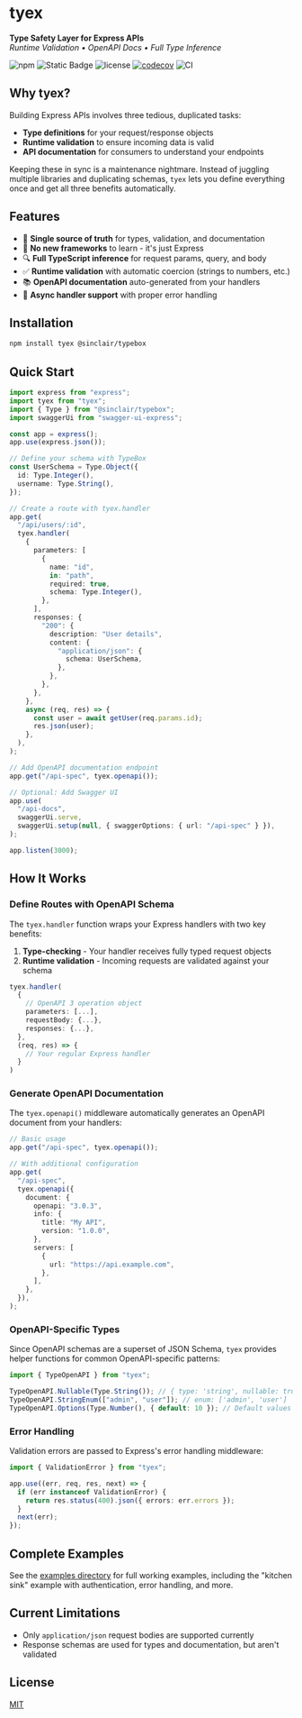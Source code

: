 # tyex

**Type Safety Layer for Express APIs**  
_Runtime Validation • OpenAPI Docs • Full Type Inference_

![npm](https://img.shields.io/npm/v/tyex)
![Static Badge](https://img.shields.io/badge/express->=5.0.0-blue)
![license](https://img.shields.io/npm/l/tyex)
[![codecov](https://codecov.io/gh/casantosmu/tyex/graph/badge.svg?token=5IoSRdzqjN)](https://codecov.io/gh/casantosmu/tyex)
![CI](https://github.com/casantosmu/tyex/actions/workflows/pr-checks.yaml/badge.svg)

## Why tyex?

Building Express APIs involves three tedious, duplicated tasks:

- **Type definitions** for your request/response objects
- **Runtime validation** to ensure incoming data is valid
- **API documentation** for consumers to understand your endpoints

Keeping these in sync is a maintenance nightmare. Instead of juggling multiple libraries and duplicating schemas, `tyex` lets you define everything once and get all three benefits automatically.

## Features

- 🔄 **Single source of truth** for types, validation, and documentation
- 🚀 **No new frameworks** to learn - it's just Express
- 🔍 **Full TypeScript inference** for request params, query, and body
- ✅ **Runtime validation** with automatic coercion (strings to numbers, etc.)
- 📚 **OpenAPI documentation** auto-generated from your handlers
- 🔌 **Async handler support** with proper error handling

## Installation

```bash
npm install tyex @sinclair/typebox
```

## Quick Start

```typescript
import express from "express";
import tyex from "tyex";
import { Type } from "@sinclair/typebox";
import swaggerUi from "swagger-ui-express";

const app = express();
app.use(express.json());

// Define your schema with TypeBox
const UserSchema = Type.Object({
  id: Type.Integer(),
  username: Type.String(),
});

// Create a route with tyex.handler
app.get(
  "/api/users/:id",
  tyex.handler(
    {
      parameters: [
        {
          name: "id",
          in: "path",
          required: true,
          schema: Type.Integer(),
        },
      ],
      responses: {
        "200": {
          description: "User details",
          content: {
            "application/json": {
              schema: UserSchema,
            },
          },
        },
      },
    },
    async (req, res) => {
      const user = await getUser(req.params.id);
      res.json(user);
    },
  ),
);

// Add OpenAPI documentation endpoint
app.get("/api-spec", tyex.openapi());

// Optional: Add Swagger UI
app.use(
  "/api-docs",
  swaggerUi.serve,
  swaggerUi.setup(null, { swaggerOptions: { url: "/api-spec" } }),
);

app.listen(3000);
```

## How It Works

### Define Routes with OpenAPI Schema

The `tyex.handler` function wraps your Express handlers with two key benefits:

1. **Type-checking** - Your handler receives fully typed request objects
2. **Runtime validation** - Incoming requests are validated against your schema

```typescript
tyex.handler(
  {
    // OpenAPI 3 operation object
    parameters: [...],
    requestBody: {...},
    responses: {...},
  },
  (req, res) => {
    // Your regular Express handler
  }
)
```

### Generate OpenAPI Documentation

The `tyex.openapi()` middleware automatically generates an OpenAPI document from your handlers:

```typescript
// Basic usage
app.get("/api-spec", tyex.openapi());

// With additional configuration
app.get(
  "/api-spec",
  tyex.openapi({
    document: {
      openapi: "3.0.3",
      info: {
        title: "My API",
        version: "1.0.0",
      },
      servers: [
        {
          url: "https://api.example.com",
        },
      ],
    },
  }),
);
```

### OpenAPI-Specific Types

Since OpenAPI schemas are a superset of JSON Schema, `tyex` provides helper functions for common OpenAPI-specific patterns:

```typescript
import { TypeOpenAPI } from "tyex";

TypeOpenAPI.Nullable(Type.String()); // { type: 'string', nullable: true }
TypeOpenAPI.StringEnum(["admin", "user"]); // enum: ['admin', 'user']
TypeOpenAPI.Options(Type.Number(), { default: 10 }); // Default values with proper type inference
```

### Error Handling

Validation errors are passed to Express's error handling middleware:

```typescript
import { ValidationError } from "tyex";

app.use((err, req, res, next) => {
  if (err instanceof ValidationError) {
    return res.status(400).json({ errors: err.errors });
  }
  next(err);
});
```

## Complete Examples

See the [examples directory](examples) for full working examples, including the "kitchen sink" example with authentication, error handling, and more.

## Current Limitations

- Only `application/json` request bodies are supported currently
- Response schemas are used for types and documentation, but aren't validated

## License

[MIT](LICENSE)
